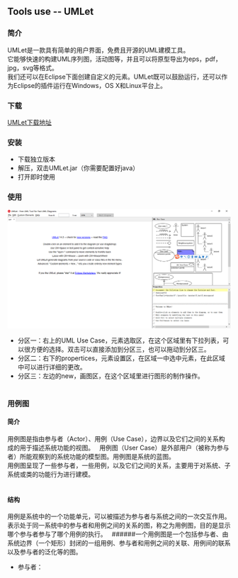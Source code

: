 ## Tools use -- UMLet  
### 简介
UMLet是一款具有简单的用户界面，免费且开源的UML建模工具。  
它能够快速的构建UML序列图，活动图等，并且可以将原型导出为eps，pdf，jpg，svg等格式。  
我们还可以在Eclipse下面创建自定义的元素。UMLet既可以鼓励运行，还可以作为Eclipse的插件运行在Windows，OS X和Linux平台上。  

### 下载
[UMLet下载地址](http://www.umlet.com/changes.htm)  
  
### 安装  
* 下载独立版本  
* 解压，双击UMLet.jar（你需要配置好java）  
* 打开即时使用  

### 使用  
![打开的界面](https://github.com/YitingKikyo/YitingKikyo.github.io/blob/master/_post/SystemAnalysis/pictures/umletStart.png)  

* 分区一：右上的UML Use Case，元素选取区，在这个区域里有下拉列表，可以很方便的选择。双击可以直接添加到分区三，也可以拖动到分区三。
* 分区二：右下的propertices，元素设置区，在区域一中选中元素，在此区域中可以进行详细的更改。  
* 分区三：左边的new，画图区，在这个区域里进行图形的制作操作。  
  
### 用例图  
#### 简介  
用例图是指由参与者（Actor）、用例（Use Case），边界以及它们之间的关系构成的用于描述系统功能的视图。  
用例图（User Case）是外部用户（被称为参与者）所能观察到的系统功能的模型图。用例图是系统的蓝图。  
用例图呈现了一些参与者，一些用例，以及它们之间的关系，主要用于对系统、子系统或类的功能行为进行建模。   
  
#### 结构  
用例是系统中的一个功能单元，可以被描述为参与者与系统之间的一次交互作用。  
表示处于同一系统中的参与者和用例之间的关系的图，称之为用例图，目的是显示哪个参与者参与了哪个用例的执行。  
######一个用例图是一个包括参与者、由系统边界（一个矩形）封闭的一组用例、参与者和用例之间的关联、用例间的联系以及参与者的泛化等的图。  

* 参与者：

